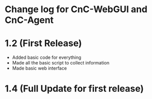 # Change log for CnC-WebGUI and CnC-Agent

# 1.2 (First Release)

* Added basic code for everything
* Made all the basic script to collect information
* Made basic web interface



# 1.4 (Full Update for first release)

